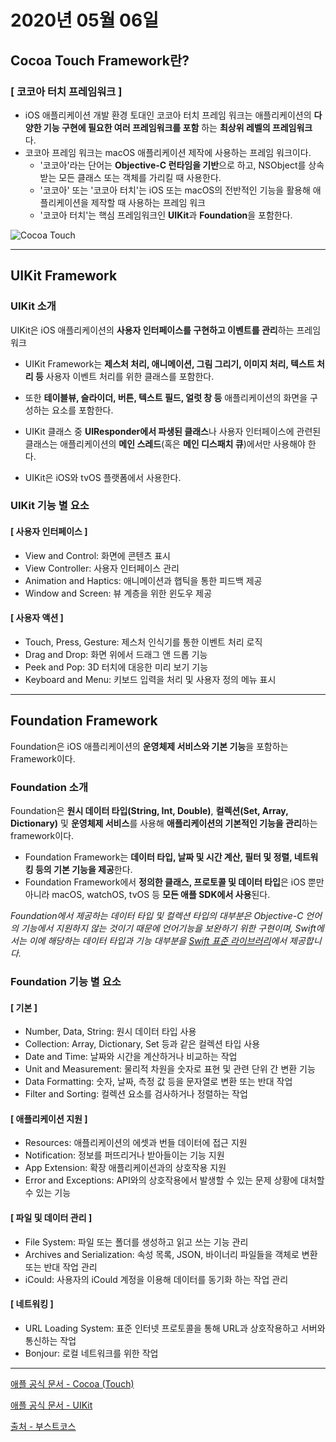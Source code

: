 # 2020년 05월 06일

## Cocoa Touch Framework란?

### [ 코코아 터치 프레임워크 ]

- iOS 애플리케이션 개발 환경 토대인 코코아 터치 프레임 워크는 애플리케이션의 **다양한 기능 구현에 필요한 여러 프레임워크를 포함** 하는 **최상위 레벨의 프레임워크** 다.
- 코코아 프레임 워크는 macOS 애플리케이션 제작에 사용하는 프레임 워크이다.
  - '코코아'라는 단어는 **Objective-C 런타임을 기반**으로 하고, NSObject를 상속 받는 모든 클래스 또는 객체를 가리킬 때 사용한다.
  - '코코아' 또는 '코코아 터치'는 iOS 또는 macOS의 전반적인 기능을 활용해 애플리케이션을 제작할 때 사용하는 프레임 워크
  - '코코아 터치'는 핵심 프레임워크인 **UIKit**과 **Foundation**을 포함한다.

![Cocoa Touch](https://cphinf.pstatic.net/mooc/20171228_88/1514432728403yHa58_PNG/111_0.png)

***

## UIKit Framework

### UIKit 소개

UIKit은 iOS 애플리케이션의 **사용자 인터페이스를 구현하고 이벤트를 관리**하는 프레임워크

- UIKit Framework는 **제스처 처리, 애니메이션, 그림 그리기, 이미지 처리, 텍스트 처리 등** 사용자 이벤트 처리를 위한 클래스를 포함한다.

- 또한 **테이블뷰, 슬라이더, 버튼, 텍스트 필드, 얼럿 창 등** 애플리케이션의 화면을 구성하는 요소를 포함한다.
- UIKit 클래스 중 **UIResponder에서 파생된 클래스**나 사용자 인터페이스에 관련된 클래스는 애플리케이션의 **메인 스레드**(혹은 **메인 디스패치 큐**)에서만 사용해야 한다.
- UIKit은 iOS와 tvOS 플랫폼에서 사용한다.

### UIKit 기능 별 요소

#### [ 사용자 인터페이스 ]

- View and Control: 화면에 콘텐츠 표시
- View Controller: 사용자 인터페이스 관리
- Animation and Haptics: 애니메이션과 햅틱을 통한 피드백 제공
- Window and Screen: 뷰 계층을 위한 윈도우 제공

#### [ 사용자 액션 ]

- Touch, Press, Gesture: 제스처 인식기를 통한 이벤트 처리 로직
- Drag and Drop: 화면 위에서 드래그 앤 드롭 기능
- Peek and Pop: 3D 터치에 대응한 미리 보기 기능
- Keyboard and Menu: 키보드 입력을 처리 및 사용자 정의 메뉴 표시

***

## Foundation Framework

Foundation은 iOS 애플리케이션의 **운영체제 서비스와 기본 기능**을 포함하는 Framework이다.

### Foundation 소개

Foundation은 **원시 데이터 타입(String, Int, Double)**, **컬렉션(Set, Array, Dictionary)** 및 **운영체제 서비스**를 사용해 **애플리케이션의 기본적인 기능을 관리**하는 framework이다.

- Foundation Framework는 **데이터 타입, 날짜 및 시간 계산, 필터 및 정렬, 네트워킹 등의 기본 기능을 제공**한다.
- Foundation Framework에서 **정의한 클래스, 프로토콜 및 데이터 타입**은 iOS 뿐만 아니라 macOS, watchOS, tvOS 등 **모든 애플 SDK에서 사용**된다.

*Foundation에서 제공하는 데이터 타입 및 컬렉션 타입의 대부분은 Objective-C 언어의 기능에서 지원하지 않는 것이기 때문에 언어기능을 보완하기 위한 구현이며, Swift에서는 이에 해당하는 데이터 타입과 기능 대부분을 [Swift 표준 라이브러리](https://developer.apple.com/documentation/swift)에서 제공합니다.*

### Foundation 기능 별 요소

#### [ 기본 ]

- Number, Data, String: 원시 데이터 타입 사용
- Collection: Array, Dictionary, Set 등과 같은 컬렉션 타입 사용
- Date and Time: 날짜와 시간을 계산하거나 비교하는 작업
- Unit and Measurement: 물리적 차원을 숫자로 표현 및 관련 단위 간 변환 기능
- Data Formatting: 숫자, 날짜, 측정 값 등을 문자열로 변환 또는 반대 작업
- Filter and Sorting: 컬렉션 요소를 검사하거나 정렬하는 작업

#### [ 애플리케이션 지원 ]

- Resources: 애플리케이션의 에셋과 번들 데이터에 접근 지원
- Notification: 정보를 퍼뜨리거나 받아들이는 기능 지원
- App Extension: 확장 애플리케이션과의 상호작용 지원
- Error and Exceptions: API와의 상호작용에서 발생할 수 있는 문제 상황에 대처할 수 있는 기능

#### [ 파일 및 데이터 관리 ]

- File System: 파일 또는 폴더를 생성하고 읽고 쓰는 기능 관리
- Archives and Serialization: 속성 목록, JSON, 바이너리 파일들을 객체로 변환 또는 반대 작업 관리
- iCould: 사용자의 iCould 계정을 이용해 데이터를 동기화 하는 작업 관리

#### [ 네트워킹 ]

- URL Loading System: 표준 인터넷 프로토콜을 통해 URL과 상호작용하고 서버와 통신하는 작업
- Bonjour: 로컬 네트워크를 위한 작업

***

[애플 공식 문서 - Cocoa (Touch)](https://developer.apple.com/library/content/documentation/General/Conceptual/DevPedia-CocoaCore/Cocoa.html)

[애플 공식 문서 - UIKit](https://developer.apple.com/documentation/uikit)

[출처 - 부스트코스](https://www.edwith.org/boostcourse-ios/lecture/17994/)

